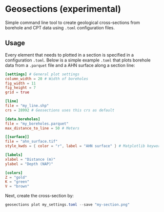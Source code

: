 # Geosections (experimental)

Simple command line tool to create geological cross-sections from borehole and CPT data
using `.toml` configuration files.


## Usage

Every element that needs to plotted in a section is specified in a configuration `.toml`.
Below is a simple example `.toml` that plots borehole data from a `.parquet` file and a
AHN surface along a section line:

```toml
[settings] # General plot settings
column_width = 20 # Width of boreholes
fig_width = 11
fig_height = 7
grid = true

[line]
file = "my_line.shp"
crs = 28992 # Geosections uses this crs as default

[data.boreholes]
file = "my_boreholes.parquet"
max_distance_to_line = 50 # Meters

[[surface]]
file = "ahn_surface.tif"
style_kwds = { color = "r", label = "AHN surface" } # Matplotlib keyword arguments

[labels]
xlabel = "Distance (m)"
ylabel = "Depth (NAP)"

[colors]
Z = "gold"
K = "green"
V = "brown"
```

Next, create the cross-section by:
```powershell
geosections plot my_settings.toml --save "my-section.png"
```
